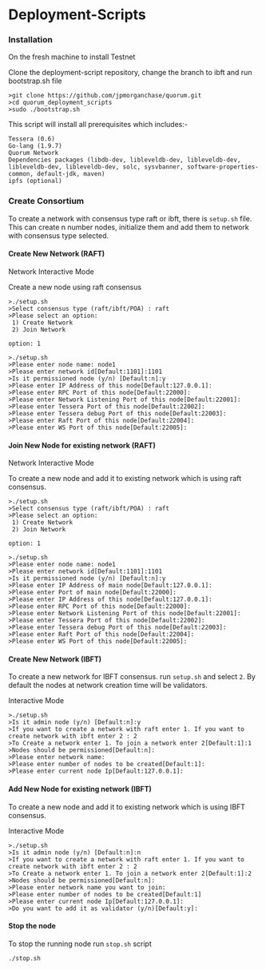 # Deployment-Scripts

### Installation
On the fresh machine to install Testnet

Clone the deployment-script repository, change the branch to ibft and run bootstrap.sh file
```
>git clone https://github.com/jpmorganchase/quorum.git
>cd quorum_deployment_scripts
>sudo ./bootstrap.sh
```
This script will install all prerequisites which includes:-
```
Tessera (0.6)
Go-lang (1.9.7)
Quorum Network
Dependencies packages (libdb-dev, libleveldb-dev, libleveldb-dev, libleveldb-dev, libleveldb-dev, solc, sysvbanner, software-properties-common, default-jdk, maven)
ipfs (optional)
```

### Create Consortium

To create a network with consensus type raft or ibft, there is `setup.sh` file. This can create n number nodes, initialize them and add them to network with consensus type selected.

#### Create New Network (RAFT)
Network Interactive Mode

Create a new node using raft consensus

```
>./setup.sh
>Select consensus type (raft/ibft/POA) : raft
>Please select an option:
 1) Create Network
 2) Join Network

option: 1
```

```
>./setup.sh
>Please enter node name: node1
>Please enter network id[Default:1101]:1101
>Is it permissioned node (y/n) [Default:n]:y
>Please enter IP Address of this node[Default:127.0.0.1]:
>Please enter RPC Port of this node[Default:22000]:
>Please enter Network Listening Port of this node[Default:22001]:
>Please enter Tessera Port of this node[Default:22002]:
>Please enter Tessera debug Port of this node[Default:22003]:
>Please enter Raft Port of this node[Default:22004]:
>Please enter WS Port of this node[Default:22005]:
```

#### Join New Node for existing network (RAFT)
Network Interactive Mode

To create a new node and add it to existing network which is using raft consensus.


```
>./setup.sh
>Select consensus type (raft/ibft/POA) : raft
>Please select an option:
 1) Create Network
 2) Join Network

option: 1
```

```
>./setup.sh
>Please enter node name: node1
>Please enter network id[Default:1101]:1101
>Is it permissioned node (y/n) [Default:n]:y
>Please enter IP Address of main node[Default:127.0.0.1]:
>Please enter Port of main node[Default:22000]:
>Please enter IP Address of this node[Default:127.0.0.1]:
>Please enter RPC Port of this node[Default:22000]:
>Please enter Network Listening Port of this node[Default:22001]:
>Please enter Tessera Port of this node[Default:22002]:
>Please enter Tessera debug Port of this node[Default:22003]:
>Please enter Raft Port of this node[Default:22004]:
>Please enter WS Port of this node[Default:22005]:
```

#### Create New Network (IBFT)

To create a new network for IBFT consensus. run `setup.sh` and select `2`. By default the nodes at network creation time will be validators.

Interactive Mode
```
>./setup.sh
>Is it admin node (y/n) [Default:n]:y
>If you want to create a network with raft enter 1. If you want to create network with ibft enter 2 : 2
>To Create a network enter 1. To join a network enter 2[Default:1]:1
>Nodes should be permissioned[Default:n]:
>Please enter network name:
>Please enter number of nodes to be created[Default:1]:
>Please enter current node Ip[Default:127.0.0.1]:
```

#### Add New Node for existing network (IBFT)

To create a new node and add it to existing network which is using IBFT consensus.

Interactive Mode
```
>./setup.sh
>Is it admin node (y/n) [Default:n]:n
>If you want to create a network with raft enter 1. If you want to create network with ibft enter 2 : 2
>To Create a network enter 1. To join a network enter 2[Default:1]:2
>Nodes should be permissioned[Default:n]:
>Please enter network name you want to join:
>Please enter number of nodes to be created[Default:1]
>Please enter current node Ip[Default:127.0.0.1]:
>Do you want to add it as validator (y/n)[Default:y]:
```

#### Stop the node

To stop the running node run `stop.sh` script
```
./stop.sh
```
